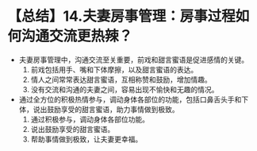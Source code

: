 # 【总结】14.夫妻房事管理：房事过程如何沟通交流更热辣？

-   夫妻房事管理中，沟通交流至关重要，前戏和甜言蜜语是促进感情的关键。
    1.  前戏包括用手、嘴和下体摩擦，以及甜言蜜语的表达。
    2.  情人之间常常表达甜言蜜语，互相称赞和鼓励，增加情趣。
    3.  没有交流和沟通的夫妻之间，容易出现不愉快和无趣的情况。
-   通过全方位的积极热情参与，调动身体各部位的功能，包括口鼻舌头手和下体，说出鼓励享受的甜言蜜语，助力事情做到极致。
    1.  通过积极参与，调动身体各部位功能。
    2.  说出鼓励享受的甜言蜜语。
    3.  帮助事情做到极致，让夫妻更幸福。